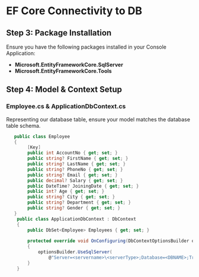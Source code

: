 # EF Core Connectivity to DB

## Step 3: Package Installation

Ensure you have the following packages installed in your Console Application:

- **Microsoft.EntityFrameworkCore.SqlServer**
- **Microsoft.EntityFrameworkCore.Tools**

## Step 4: Model & Context Setup

### Employee.cs & ApplicationDbContext.cs
Representing our database table, ensure your model matches the database table schema.

```csharp
   public class Employee 
   { 
        [Key] 
        public int AccountNo { get; set; } 
        public string? FirstName { get; set; } 
        public string? LastName { get; set; } 
        public string? PhoneNo { get; set; } 
        public string? Email { get; set; } 
        public decimal? Salary { get; set; } 
        public DateTime? JoiningDate { get; set; } 
        public int? Age { get; set; } 
        public string? City { get; set; } 
        public string? Department { get; set; } 
        public string? Gender { get; set; } 
   } 
    public class ApplicationDbContext : DbContext
    {
        public DbSet<Employee> Employees { get; set; }
    
        protected override void OnConfiguring(DbContextOptionsBuilder optionsBuilder)
        {
            optionsBuilder.UseSqlServer(
                @"Server=<servername>\<serverType>;Database=<DBNAME>;Trusted_Connection=True;TrustServerCertificate=true");
        }
    }

```

